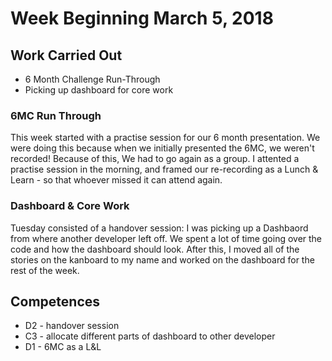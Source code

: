 # Week Beginning March 5, 2018

## Work Carried Out
* 6 Month Challenge Run-Through
* Picking up dashboard for core work

### 6MC Run Through
This week started with a practise session for our 6 month presentation. We were doing this because when we initially presented the 6MC, we weren't recorded! Because of this, We had to go again as a group. I attented a practise session in the morning, and framed our re-recording as a Lunch & Learn - so that whoever missed it can attend again.

### Dashboard & Core Work
Tuesday consisted of a handover session: I was picking up a Dashbaord from where another developer left off. We spent a lot of time going over the code and how the dashboard should look. After this, I moved all of the stories on the kanboard to my name and worked on the dashboard for the rest of the week.

## Competences
* D2 - handover session
* C3 - allocate different parts of dashboard to other developer
* D1 - 6MC as a L&L